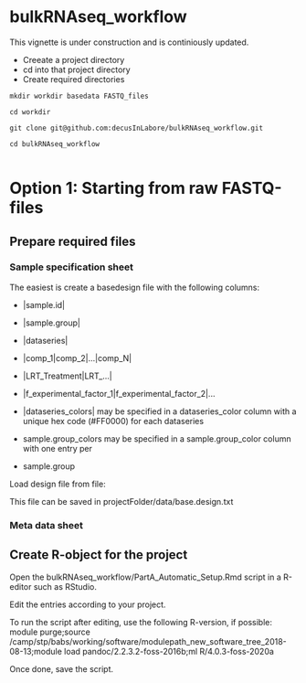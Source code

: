 # bulkRNAseq_workflow

This vignette is under construction and is continiously updated. 

* Creeate a project directory
* cd into that project directory
* Create required directories
```
mkdir workdir basedata FASTQ_files

cd workdir

git clone git@github.com:decusInLabore/bulkRNAseq_workflow.git

cd bulkRNAseq_workflow


```

# Option 1: Starting from raw FASTQ-files

## Prepare required files
### Sample specification sheet
The easiest is create a basedesign file with the following columns:
* |sample.id|
* |sample.group|
* |dataseries|
* |comp_1|comp_2|...|comp_N|
* |LRT_Treatment|LRT_...|
* |f_experimental_factor_1|f_experimental_factor_2|...
* |dataseries_colors| may be specified in a dataseries_color column with a unique
 hex code (#FF0000) for each dataseries

* sample.group_colors may be specified in a sample.group_color column with one entry per 
* sample.group

Load design file from file:

This file can be saved in projectFolder/data/base.design.txt

### Meta data sheet

## Create R-object for the project
Open the bulkRNAseq_workflow/PartA_Automatic_Setup.Rmd script in a R-editor such as RStudio.

Edit the entries according to your project. 

To run the script after editing, use the following R-version, if possible:
module purge;source /camp/stp/babs/working/software/modulepath_new_software_tree_2018-08-13;module load pandoc/2.2.3.2-foss-2016b;ml R/4.0.3-foss-2020a

Once done, save the script. 
